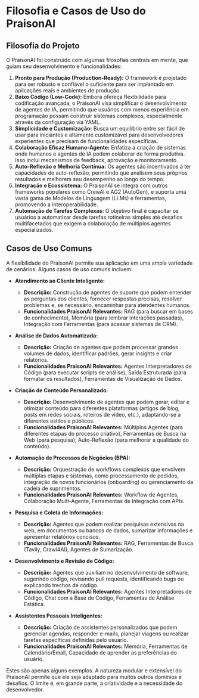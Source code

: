 # Filosofia e Casos de Uso do PraisonAI

## Filosofia do Projeto

O PraisonAI foi construído com algumas filosofias centrais em mente, que guiam seu desenvolvimento e funcionalidades:

1.  **Pronto para Produção (Production-Ready):** O framework é projetado para ser robusto e confiável o suficiente para ser implantado em aplicações reais e ambientes de produção.
2.  **Baixo Código (Low-Code):** Embora ofereça flexibilidade para codificação avançada, o PraisonAI visa simplificar o desenvolvimento de agentes de IA, permitindo que usuários com menos experiência em programação possam construir sistemas complexos, especialmente através da configuração via YAML.
3.  **Simplicidade e Customização:** Busca um equilíbrio entre ser fácil de usar para iniciantes e altamente customizável para desenvolvedores experientes que precisam de funcionalidades específicas.
4.  **Colaboração Eficaz Humano-Agente:** Enfatiza a criação de sistemas onde humanos e agentes de IA podem colaborar de forma produtiva. Isso inclui mecanismos de feedback, aprovação e monitoramento.
5.  **Auto-Reflexão e Melhoria Contínua:** Os agentes são incentivados a ter capacidades de auto-reflexão, permitindo que analisem seus próprios resultados e melhorem seu desempenho ao longo do tempo.
6.  **Integração e Ecossistema:** O PraisonAI se integra com outros frameworks populares como CrewAI e AG2 (AutoGen), e suporta uma vasta gama de Modelos de Linguagem (LLMs) e ferramentas, promovendo a interoperabilidade.
7.  **Automação de Tarefas Complexas:** O objetivo final é capacitar os usuários a automatizar desde tarefas rotineiras simples até desafios multifacetados que exigem a colaboração de múltiplos agentes especializados.

## Casos de Uso Comuns

A flexibilidade do PraisonAI permite sua aplicação em uma ampla variedade de cenários. Alguns casos de uso comuns incluem:

*   **Atendimento ao Cliente Inteligente:**
    *   **Descrição:** Construção de agentes de suporte que podem entender as perguntas dos clientes, fornecer respostas precisas, resolver problemas e, se necessário, encaminhar para atendentes humanos.
    *   **Funcionalidades PraisonAI Relevantes:** RAG (para buscar em bases de conhecimento), Memória (para lembrar interações passadas), Integração com Ferramentas (para acessar sistemas de CRM).

*   **Análise de Dados Automatizada:**
    *   **Descrição:** Criação de agentes que podem processar grandes volumes de dados, identificar padrões, gerar insights e criar relatórios.
    *   **Funcionalidades PraisonAI Relevantes:** Agentes Interpretadores de Código (para executar scripts de análise), Saída Estruturada (para formatar os resultados), Ferramentas de Visualização de Dados.

*   **Criação de Conteúdo Personalizado:**
    *   **Descrição:** Desenvolvimento de agentes que podem gerar, editar e otimizar conteúdo para diferentes plataformas (artigos de blog, posts em redes sociais, roteiros de vídeo, etc.), adaptando-se a diferentes estilos e públicos.
    *   **Funcionalidades PraisonAI Relevantes:** Múltiplos Agentes (para diferentes etapas do processo criativo), Ferramentas de Busca na Web (para pesquisa), Auto-Reflexão (para melhorar a qualidade do conteúdo).

*   **Automação de Processos de Negócios (BPA):**
    *   **Descrição:** Orquestração de workflows complexos que envolvem múltiplas etapas e sistemas, como processamento de pedidos, integração de novos funcionários (onboarding) ou gerenciamento da cadeia de suprimentos.
    *   **Funcionalidades PraisonAI Relevantes:** Workflow de Agentes, Colaboração Multi-Agente, Ferramentas de Integração com APIs.

*   **Pesquisa e Coleta de Informações:**
    *   **Descrição:** Agentes que podem realizar pesquisas extensivas na web, em documentos ou bancos de dados, sumarizar informações e apresentar relatórios concisos.
    *   **Funcionalidades PraisonAI Relevantes:** RAG, Ferramentas de Busca (Tavily, Crawl4AI), Agentes de Sumarização.

*   **Desenvolvimento e Revisão de Código:**
    *   **Descrição:** Agentes que auxiliam no desenvolvimento de software, sugerindo código, revisando pull requests, identificando bugs ou explicando trechos de código.
    *   **Funcionalidades PraisonAI Relevantes:** Agentes Interpretadores de Código, Chat com a Base de Código, Ferramentas de Análise Estática.

*   **Assistentes Pessoais Inteligentes:**
    *   **Descrição:** Criação de assistentes personalizados que podem gerenciar agendas, responder e-mails, planejar viagens ou realizar tarefas específicas definidas pelo usuário.
    *   **Funcionalidades PraisonAI Relevantes:** Memória, Ferramentas de Calendário/Email, Capacidade de aprender as preferências do usuário.

Estes são apenas alguns exemplos. A natureza modular e extensível do PraisonAI permite que ele seja adaptado para muitos outros domínios e desafios. O limite é, em grande parte, a criatividade e a necessidade do desenvolvedor.
